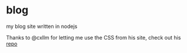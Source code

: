 # blog
my blog site written in nodejs

Thanks to @cxllm for letting me use the CSS from his site, check out his [repo](https://github.com/cxllm/articles)
